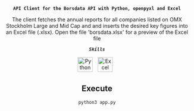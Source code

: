 <div align="center">

**`API Client for the Borsdata API with Python, openpyxl and Excel`**


The client fetches the annual reports for all companies listed on OMX Stockholm Large and Mid Cap and and inserts the desired key figures into an Excel file (.xlsx). Open the file 'borsdata.xlsx' for a preview of the Excel file


***`Skills`***
<br/>

<img alt="Python" width="40px" style="padding-right:10px;" src="https://cdn.jsdelivr.net/gh/devicons/devicon/icons/python/python-original.svg" />
<img alt="Excel" width="40px" style="padding-right:10px;" src="https://upload.wikimedia.org/wikipedia/commons/thumb/3/34/Microsoft_Office_Excel_%282019%E2%80%93present%29.svg/2203px-Microsoft_Office_Excel_%282019%E2%80%93present%29.svg.png" />

<br/>

## Execute
```sh
python3 app.py
```